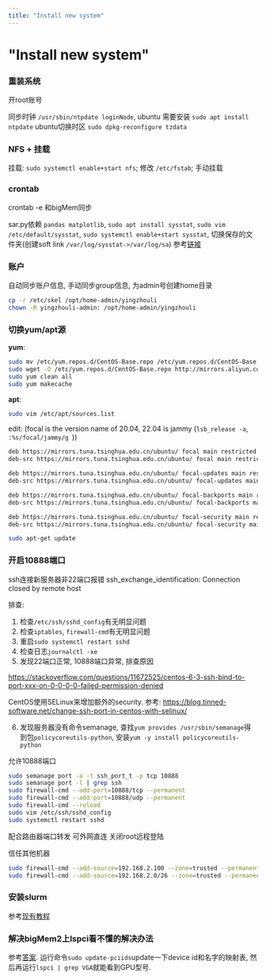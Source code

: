 ```yaml
---
title: "Install new system"
---
```


# "Install new system"

### 重装系统

开root账号

同步时钟 `/usr/sbin/ntpdate loginNode`, ubuntu 需要安装 `sudo apt install ntpdate`
ubuntu切换时区 `sudo dpkg-reconfigure tzdata`

### NFS + 挂载

挂载: `sudo systemctl enable+start nfs`; 修改 `/etc/fstab`; 手动挂载

### crontab

crontab -e 和bigMem同步

sar.py依赖 `pandas matplotlib`, `sudo apt install sysstat`, `sudo vim /etc/default/sysstat`, `sudo systemctl enable+start sysstat`, 切换保存的文件夹(创建soft link `/var/log/sysstat->/var/log/sa`)
参考[链接](https://tecadmin.net/how-to-install-sysstat-on-ubuntu-20-04)

### 账户

自动同步账户信息, 手动同步group信息, 为admin号创建home目录

```bash
cp -r /etc/skel /opt/home-admin/yingzhouli
chown -R yingzhouli-admin: /opt/home-admin/yingzhouli
```

### 切换yum/apt源

**yum**:

```bash
sudo mv /etc/yum.repos.d/CentOS-Base.repo /etc/yum.repos.d/CentOS-Base.repo.backup
sudo wget -O /etc/yum.repos.d/CentOS-Base.repo http://mirrors.aliyun.com/repo/Centos-7.repo
sudo yum clean all
sudo yum makecache
```

**apt**:

```bash
sudo vim /etc/apt/sources.list
```

edit: (focal is the version name of 20.04, 22.04 is jammy (`lsb_release -a`, `:%s/focal/jammy/g
`))
```bash
deb https://mirrors.tuna.tsinghua.edu.cn/ubuntu/ focal main restricted universe multiverse
deb-src https://mirrors.tuna.tsinghua.edu.cn/ubuntu/ focal main restricted universe multiverse

deb https://mirrors.tuna.tsinghua.edu.cn/ubuntu/ focal-updates main restricted universe multiverse
deb-src https://mirrors.tuna.tsinghua.edu.cn/ubuntu/ focal-updates main restricted universe multiverse

deb https://mirrors.tuna.tsinghua.edu.cn/ubuntu/ focal-backports main restricted universe multiverse
deb-src https://mirrors.tuna.tsinghua.edu.cn/ubuntu/ focal-backports main restricted universe multiverse

deb https://mirrors.tuna.tsinghua.edu.cn/ubuntu/ focal-security main restricted universe multiverse
deb-src https://mirrors.tuna.tsinghua.edu.cn/ubuntu/ focal-security main restricted universe multiverse

```

```bash
sudo apt-get update
```

### 开启10888端口
ssh连接新服务器非22端口报错
ssh_exchange_identification: Connection closed by remote host

排查:
1. 检查`/etc/ssh/sshd_config`有无明显问题
2. 检查`iptables`, `firewall-cmd`有无明显问题
3. 重启`sudo systemctl restart sshd`
4. 检查日志`journalctl -xe`
5. 发现22端口正常, 10888端口异常, 排查原因

https://stackoverflow.com/questions/11672525/centos-6-3-ssh-bind-to-port-xxx-on-0-0-0-0-failed-permission-denied

CentOS使用SELinux来增加额外的security. 参考:
https://blog.tinned-software.net/change-ssh-port-in-centos-with-selinux/

6. 发现服务器没有命令semanage, 查找`yum provides /usr/sbin/semanage`得到包`policycoreutils-python`, 安装`yum -y install policycoreutils-python`

允许10888端口

```bash
sudo semanage port -a -t ssh_port_t -p tcp 10888
sudo semanage port -l | grep ssh
sudo firewall-cmd --add-port=10888/tcp --permanent
sudo firewall-cmd --add-port=10888/udp --permanent
sudo firewall-cmd --reload
sudo vim /etc/ssh/sshd_config
sudo systemctl restart sshd
```
配合路由器端口转发 可外网直连 关闭root远程登陆

信任其他机器

```bash
sudo firewall-cmd --add-source=192.168.2.100 --zone=trusted --permanent
sudo firewall-cmd --add-source=192.168.2.0/26 --zone=trusted --permanent
```

### 安装slurm

参考[现有教程](/guide/admin/slurm-on-cluster/Installation.md)

### 解决bigMem2上lspci看不懂的解决办法

参考[答案](https://github.com/dylanaraps/neofetch/wiki/Frequently-Asked-Questions#linuxfreebsd-why-does-getgpu-doesnt-show-my-exact-video-card-name). 运行命令`sudo update-pciids`update一下device id和名字的映射表, 然后再运行`lspci | grep VGA`就能看到GPU型号.
